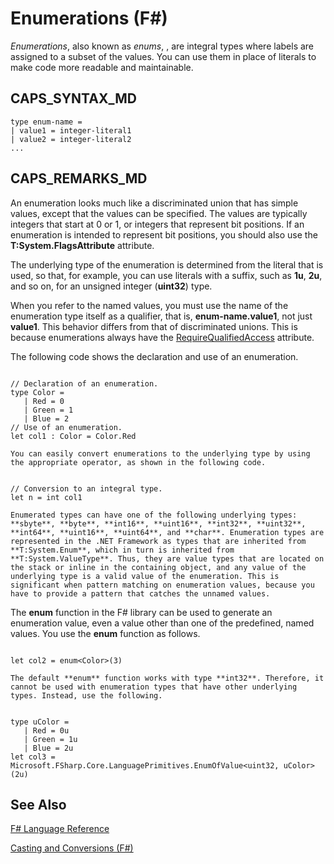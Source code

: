 # Enumerations (F#)

*Enumerations*, also known as *enums*, , are integral types where labels are assigned to a subset of the values. You can use them in place of literals to make code more readable and maintainable.


## CAPS_SYNTAX_MD

```
type enum-name =
| value1 = integer-literal1
| value2 = integer-literal2
...
```

## CAPS_REMARKS_MD
An enumeration looks much like a discriminated union that has simple values, except that the values can be specified. The values are typically integers that start at 0 or 1, or integers that represent bit positions. If an enumeration is intended to represent bit positions, you should also use the **T:System.FlagsAttribute** attribute.

The underlying type of the enumeration is determined from the literal that is used, so that, for example, you can use literals with a suffix, such as **1u**, **2u**, and so on, for an unsigned integer (**uint32**) type.

When you refer to the named values, you must use the name of the enumeration type itself as a qualifier, that is, **enum-name.value1**, not just **value1**. This behavior differs from that of discriminated unions. This is because enumerations always have the [RequireQualifiedAccess](http://msdn.microsoft.com/en-us/library/8b9b6ade-0471-4413-ac5d-638cd0de5f15) attribute.

The following code shows the declaration and use of an enumeration.

```

// Declaration of an enumeration.
type Color =
   | Red = 0
   | Green = 1
   | Blue = 2
// Use of an enumeration.
let col1 : Color = Color.Red

```

    You can easily convert enumerations to the underlying type by using the appropriate operator, as shown in the following code.

```

// Conversion to an integral type.
let n = int col1
```

    Enumerated types can have one of the following underlying types: **sbyte**, **byte**, **int16**, **uint16**, **int32**, **uint32**, **int64**, **uint16**, **uint64**, and **char**. Enumeration types are represented in the .NET Framework as types that are inherited from **T:System.Enum**, which in turn is inherited from **T:System.ValueType**. Thus, they are value types that are located on the stack or inline in the containing object, and any value of the underlying type is a valid value of the enumeration. This is significant when pattern matching on enumeration values, because you have to provide a pattern that catches the unnamed values.

The **enum** function in the F# library can be used to generate an enumeration value, even a value other than one of the predefined, named values. You use the **enum** function as follows.

```

let col2 = enum<Color>(3)
```

    The default **enum** function works with type **int32**. Therefore, it cannot be used with enumeration types that have other underlying types. Instead, use the following.

```

type uColor =
   | Red = 0u
   | Green = 1u
   | Blue = 2u
let col3 = Microsoft.FSharp.Core.LanguagePrimitives.EnumOfValue<uint32, uColor>(2u)
```

    
## See Also
[F&#35; Language Reference](F%23+Language+Reference.md)

[Casting and Conversions &#40;F&#35;&#41;](Casting+and+Conversions+%28F%23%29.md)

